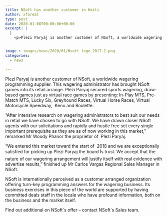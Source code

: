 ```yaml
---
title: NSoft has another customer in Haiti
author: xforeal 
type: post
date: 2020-01-08T00:00:00+00:00
excerpt: |
  |
    <p>Plezi Paryaj is another customer of NSoft, a worldwide wagering programming provider</p>


image : images/news/2020/01/Nsoft_logo_2017-2.png
categories:
  - news

---
```

Plezi Paryaj is another customer of NSoft, a worldwide wagering programming supplier. This wagering administrator has brought NSoft games into its retail arrange. Plezi Paryaj secured sports wagering, draw-based games just as virtual race games by presenting: In-Play MTS, Pre-Match MTS, Lucky Six, Greyhound Races, Virtual Horse Races, Virtual Motorcycle Speedway,  Keno and Roulette.

“After intensive research on wagering administrators to best suit our needs in retail we have chosen to go with NSoft. We have drawn closer NSoft agents with our solicitations and rapidly and hustle free set every single important prerequisite as they are as of now working in this market,” remarked Mr Woody Phanor the proprietor of  Plezi Paryaj.

“We entered this market toward the start of  2018 and we are exceptionally satisfied for picking up Plezi Paryaj the board Ìs trust. We accept that the nature of our wagering arrangement will justify itself with real evidence with advertise results,” finished up Mr Carlos Vargas Regional Sales Manager in NSoft.

NSoft is internationally perceived as a customer arranged organization offering turn-key programming answers for the wagering business. Its business exercises in this piece of the world are supported by having committed deals staff in the locale who have profound information, both on the business and the market itself.

Find out additional on NSoft´s offer – contact NSoft´s Sales team.